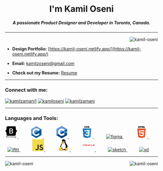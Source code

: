 <h1 align="center">I'm Kamil Oseni</h1>
<h5 align="center">A passionate Product Designer and Developer in Toronto, Canada.</h5>
<hr>


<p align="right"> <img src="https://komarev.com/ghpvc/?username=kamil-oseni&label=Profile%20views&color=0e75b6&style=flat" alt="kamil-oseni" /> </p>



- <b>Design Portfolio:</b> [https://kamil-oseni.netlify.app/](https://kamil-oseni.netlify.app/)

- <b>Email:</b> kamilzoseni@gmail.com

- <b>Check out my Resume:</b> <a href="https://drive.google.com/file/d/1vEWwJIjXc2qVbOwGyAUes8z1Qcbr91y3/view?usp=sharing" target="_blank" rel="noopener noreferrer](https://drive.google.com/file/d/1vEWwJIjXc2qVbOwGyAUes8z1Qcbr91y3/view?usp=sharing](https://drive.google.com/file/d/1vEWwJIjXc2qVbOwGyAUes8z1Qcbr91y3/view?usp=sharing))" target="_blank" >Resume</a>
<hr>


<h3 align="left">Connect with me:</h3>
<p align="left">
<a href="https://twitter.com/kamilzamani1" target="blank"><img align="center" src="https://www.highsnobiety.com/static-assets/dato/1690191545-twitter-elon-musk-04.jpg?dpr=0.5" alt="kamilzamani1" height="30" width="40" /></a>
<a href="https://linkedin.com/in/kamiloseni" target="blank"><img align="center" src="https://raw.githubusercontent.com/rahuldkjain/github-profile-readme-generator/master/src/images/icons/Social/linked-in-alt.svg" alt="kamiloseni" height="30" width="40" /></a>
<a href="https://instagram.com/kamilzamani" target="blank"><img align="center" src="https://raw.githubusercontent.com/rahuldkjain/github-profile-readme-generator/master/src/images/icons/Social/instagram.svg" alt="kamilzamani" height="30" width="40" /></a>
</p>
<hr>

<h3 align="left">Languages and Tools:</h3>
<p align="left"> <a href="https://getbootstrap.com" target="_blank" rel="noreferrer"> <img src="https://raw.githubusercontent.com/devicons/devicon/master/icons/bootstrap/bootstrap-plain-wordmark.svg" alt="bootstrap" width="40" height="40"/> </a> &nbsp; &nbsp; &nbsp; &nbsp; &nbsp; 
<a href="https://www.cprogramming.com/" target="_blank" rel="noreferrer"> <img src="https://raw.githubusercontent.com/devicons/devicon/master/icons/c/c-original.svg" alt="c" width="40" height="40"/> </a> 
&nbsp; &nbsp; &nbsp; &nbsp; &nbsp; 
<a href="https://www.w3schools.com/cpp/" target="_blank" rel="noreferrer"> <img src="https://raw.githubusercontent.com/devicons/devicon/master/icons/cplusplus/cplusplus-original.svg" alt="cplusplus" width="40" height="40"/> </a> 
&nbsp; &nbsp; &nbsp; &nbsp; &nbsp; 
<a href="https://www.w3schools.com/css/" target="_blank" rel="noreferrer"> <img src="https://raw.githubusercontent.com/devicons/devicon/master/icons/css3/css3-original-wordmark.svg" alt="css3" width="40" height="40"/> </a> 
&nbsp; &nbsp; &nbsp; &nbsp; &nbsp; 
<a href="https://www.figma.com/" target="_blank" rel="noreferrer"> <img src="https://www.vectorlogo.zone/logos/figma/figma-icon.svg" alt="figma" width="40" height="40"/> </a> 
&nbsp; &nbsp; &nbsp; &nbsp; &nbsp; 
<a href="https://www.w3.org/html/" target="_blank" rel="noreferrer"> <img src="https://raw.githubusercontent.com/devicons/devicon/master/icons/html5/html5-original-wordmark.svg" alt="html5" width="40" height="40"/> </a> 
&nbsp; &nbsp; &nbsp; &nbsp; &nbsp; 
<a href="https://ifttt.com/" target="_blank" rel="noreferrer"> <img src="https://www.vectorlogo.zone/logos/ifttt/ifttt-ar21.svg" alt="ifttt" width="40" height="40"/> </a> 
&nbsp; &nbsp; &nbsp; &nbsp; &nbsp; 
<a href="https://developer.mozilla.org/en-US/docs/Web/JavaScript" target="_blank" rel="noreferrer"> <img src="https://raw.githubusercontent.com/devicons/devicon/master/icons/javascript/javascript-original.svg" alt="javascript" width="40" height="40"/> </a> 
&nbsp; &nbsp; &nbsp; &nbsp; &nbsp; 
<a href="https://www.linux.org/" target="_blank" rel="noreferrer"> <img src="https://raw.githubusercontent.com/devicons/devicon/master/icons/linux/linux-original.svg" alt="linux" width="40" height="40"/> </a> 
&nbsp; &nbsp; &nbsp; &nbsp; &nbsp;
<a href="https://www.oracle.com/" target="_blank" rel="noreferrer"> <img src="https://raw.githubusercontent.com/devicons/devicon/master/icons/oracle/oracle-original.svg" alt="oracle" width="40" height="40"/> </a> 
&nbsp; &nbsp; &nbsp; &nbsp; &nbsp;
<a href="https://www.sketch.com/" target="_blank" rel="noreferrer"> <img src="https://www.vectorlogo.zone/logos/sketchapp/sketchapp-icon.svg" alt="sketch" width="40" height="40"/> </a> 
&nbsp; &nbsp; &nbsp; &nbsp; &nbsp;
<a href="https://www.adobe.com/products/xd.html" target="_blank" rel="noreferrer"> <img src="https://cdn.worldvectorlogo.com/logos/adobe-xd.svg" alt="xd" width="40" height="40"/> </a> </p>
<hr>

<p><img align="left" src="https://github-readme-stats.vercel.app/api/top-langs?username=kamil-oseni&show_icons=true&locale=en&layout=compact" alt="kamil-oseni" /></p>

<p><img align="right" src="https://github-readme-streak-stats.herokuapp.com/?user=kamil-oseni&" alt="kamil-oseni" /></p>
